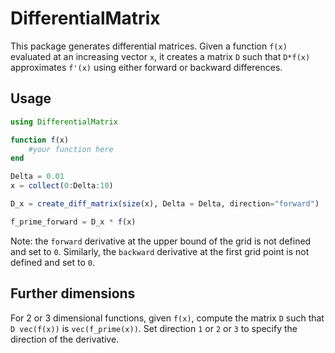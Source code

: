 # DifferentialMatrix

This package generates differential matrices. Given a function `f(x)` evaluated at an increasing vector `x`, it creates a matrix `D` such that `D*f(x)` approximates `f'(x)` using either forward or backward differences.

## Usage

```julia
using DifferentialMatrix

function f(x)
    #your function here
end

Delta = 0.01
x = collect(0:Delta:10)

D_x = create_diff_matrix(size(x), Delta = Delta, direction="forward")

f_prime_forward = D_x * f(x)
```

Note: the `forward` derivative at the upper bound of the grid is not defined and set to `0`. Similarly, the `backward` derivative at the first grid point is not defined and set to `0`.

## Further dimensions

For 2 or 3 dimensional functions, given `f(x)`, compute the matrix `D` such that `D vec(f(x))` is `vec(f_prime(x))`. Set direction `1` or `2` or `3` to specify the direction of the derivative.